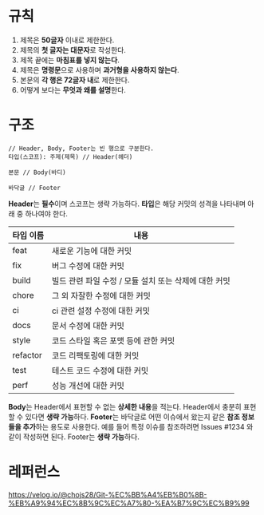 # 규칙
1. 제목은 **50글자** 이내로 제한한다.
2. 제목의 **첫 글자는 대문자**로 작성한다.
3. 제목 끝에는 **마침표를 넣지 않는다**.
4. 제목은 **명령문**으로 사용하며 **과거형을 사용하지 않는다**.
5. 본문의 **각 행은 72글자 내**로 제한한다.
6. 어떻게 보다는 **무엇과 왜를 설명**한다.
# 구조
```
// Header, Body, Footer는 빈 행으로 구분한다.
타입(스코프): 주제(제목) // Header(헤더)

본문 // Body(바디)

바닥글 // Footer
```
**Header**는 **필수**이며 스코프는 생략 가능하다.
**타입**은 해당 커밋의 성격을 나타내며 아래 중 하나여야 한다.

| 타입 이름    | 내용                               |
| -------- | -------------------------------- |
| feat     | 새로운 기능에 대한 커밋                    |
| fix      | 버그 수정에 대한 커밋                     |
| build    | 빌드 관련 파일 수정 / 모듈 설치 또는 삭제에 대한 커밋 |
| chore    | 그 외 자잘한 수정에 대한 커밋                |
| ci       | ci 관련 설정 수정에 대한 커밋               |
| docs     | 문서 수정에 대한 커밋                     |
| style    | 코드 스타일 혹은 포맷 등에 관한 커밋            |
| refactor | 코드 리팩토링에 대한 커밋                   |
| test     | 테스트 코드 수정에 대한 커밋                 |
| perf     | 성능 개선에 대한 커밋                     |

**Body**는 Header에서 표현할 수 없는 **상세한 내용**을 적는다.
Header에서 충분히 표현할 수 있다면 **생략 가능**하다.
**Footer**는 바닥글로 어떤 이슈에서 왔는지 같은 **참조 정보들을 추가**하는 용도로 사용한다.
예를 들어 특정 이슈를 참조하려면 Issues #1234 와 같이 작성하면 된다.
Footer는 **생략 가능**하다.
# 레퍼런스
https://velog.io/@chojs28/Git-%EC%BB%A4%EB%B0%8B-%EB%A9%94%EC%8B%9C%EC%A7%80-%EA%B7%9C%EC%B9%99